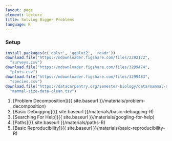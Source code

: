 ```yaml
---
layout: page
element: lecture
title: Solving Bigger Problems
language: R
---
```


### Setup

```r
install.packages(c('dplyr', 'ggplot2', 'readr'))
download.file("https://ndownloader.figshare.com/files/2292172",
  "surveys.csv")
download.file("https://ndownloader.figshare.com/files/3299474",
  "plots.csv")
download.file("https://ndownloader.figshare.com/files/3299483",
  "species.csv")
download.file("https://datacarpentry.org/semester-biology/data/mammal-size-data-clean.tsv",
  "mammal-size-data-clean.tsv")
```

1. [Problem Decomposition]({{ site.baseurl }}/materials/problem-decomposition)
2. [Basic Debugging]({{ site.baseurl }}/materials/basic-debugging-R)
3. [Searching For Help]({{ site.baseurl }}/materials/googling-for-help)
4. [Paths]({{ site.baseurl }}/materials/paths-R)
5. [Basic Reproducibility]({{ site.baseurl }}/materials/basic-reproducibility-R)